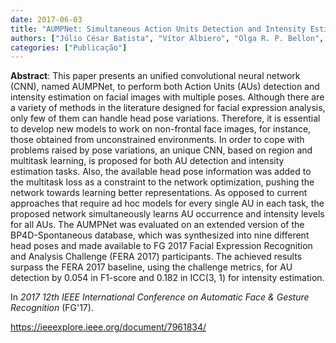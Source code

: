 ```yaml
---
date: 2017-06-03
title: "AUMPNet: Simultaneous Action Units Detection and Intensity Estimation on Multipose Facial Images Using a Single Convolutional Neural Network"
authors: ["Júlio César Batista", "Vítor Albiero", "Olga R. P. Bellon", "Luciano Silva"]
categories: ["Publicação"]
---
```


**Abstract**: This paper presents an unified convolutional neural network (CNN), named AUMPNet, to perform both Action Units (AUs) detection and intensity estimation on facial images with multiple poses. Although there are a variety of methods in the literature designed for facial expression analysis, only few of them can handle head pose variations. Therefore, it is essential to develop new models to work on non-frontal face images, for instance, those obtained from unconstrained environments. In order to cope with problems raised by pose variations, an unique CNN, based on region and multitask learning, is proposed for both AU detection and intensity estimation tasks. Also, the available head pose information was added to the multitask loss as a constraint to the network optimization, pushing the network towards learning better representations. As opposed to current approaches that require ad hoc models for every single AU in each task, the proposed network simultaneously learns AU occurrence and intensity levels for all AUs. The AUMPNet was evaluated on an extended version of the BP4D-Spontaneous database, which was synthesized into nine different head poses and made available to FG 2017 Facial Expression Recognition and Analysis Challenge (FERA 2017) participants. The achieved results surpass the FERA 2017 baseline, using the challenge metrics, for AU detection by 0.054 in F1-score and 0.182 in ICC(3, 1) for intensity estimation.

In *2017 12th IEEE International Conference on Automatic Face & Gesture Recognition* (FG'17).

https://ieeexplore.ieee.org/document/7961834/